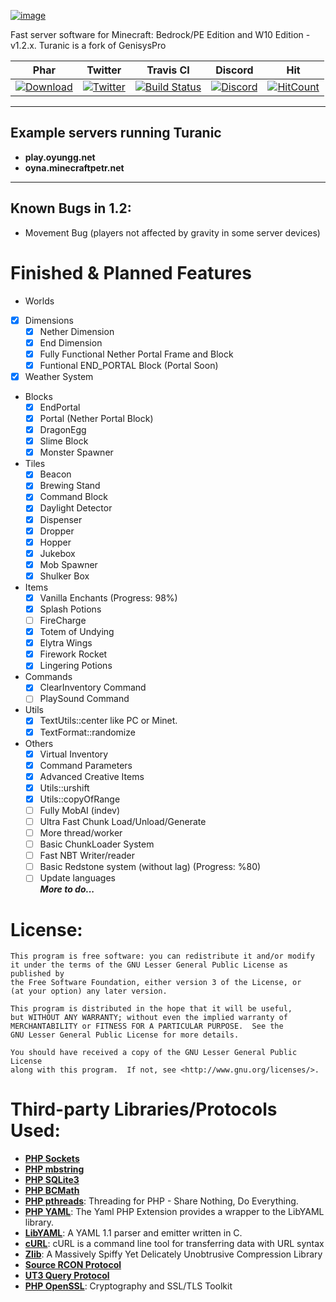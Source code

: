 [![image](https://i.hizliresim.com/1GAdvN.png)](https://github.com/TuranicTeam/Turanic)

Fast server software for Minecraft: Bedrock/PE Edition and W10 Edition - v1.2.x.
Turanic is a fork of GenisysPro

| Phar | Twitter | Travis CI | Discord | Hit |
| :---: | :---: | :---: | :---: | :---: |
 [![Download](https://img.shields.io/badge/download-latest-blue.svg)](https://jenkins.zxda.net/job/Turanic/) | [![Twitter](https://i.hizliresim.com/vJ2594.jpg)](https://twitter.com/TuranicTeam) | [![Build Status](https://travis-ci.org/TuranicTeam/Turanic.svg?branch=master)](https://travis-ci.org/TuranicTeam/Turanic) | [![Discord](https://camo.githubusercontent.com/455152269a0ed38255ed15e375084d4dd08e0c98/68747470733a2f2f696d672e736869656c64732e696f2f62616467652f636861742d6f6e253230646973636f72642d3732383944412e737667)](https://discord.gg/4GZxrdk) | [![HitCount](http://hits.dwyl.io/TuranicTeam/Turanic.svg)](http://hits.dwyl.io/TuranicTeam/Turanic) |

-------------
Example servers running Turanic
--------------------
- **play.oyungg.net**
- **oyna.minecraftpetr.net**
-------------
## Known Bugs in 1.2:
- Movement Bug (players not affected by gravity in some server devices)

# Finished & Planned Features
 - Worlds
  - [x] Dimensions
    - [x] Nether Dimension
    - [x] End Dimension
    - [x] Fully Functional Nether Portal Frame and Block
    - [x] Funtional END_PORTAL Block (Portal Soon)
  - [x] Weather System
 - Blocks
   - [x] EndPortal
   - [x] Portal (Nether Portal Block)
   - [x] DragonEgg
   - [x] Slime Block
   - [x] Monster Spawner
 - Tiles
   - [x] Beacon
   - [x] Brewing Stand
   - [x] Command Block
   - [x] Daylight Detector
   - [x] Dispenser
   - [x] Dropper
   - [x] Hopper
   - [x] Jukebox
   - [x] Mob Spawner
   - [x] Shulker Box
 - Items
   - [x] Vanilla Enchants (Progress: 98%)
   - [x] Splash Potions
   - [ ] FireCharge
   - [x] Totem of Undying
   - [x] Elytra Wings
   - [x] Firework Rocket
   - [x] Lingering Potions
 - Commands
   - [x] ClearInventory Command
   - [ ] PlaySound Command
 - Utils
   - [x] TextUtils::center like PC or Minet.
   - [x] TextFormat::randomize 
 - Others
   - [x] Virtual Inventory
   - [x] Command Parameters
   - [x] Advanced Creative Items
   - [x] Utils::urshift
   - [x] Utils::copyOfRange
   - [ ] Fully MobAI (indev)
   - [ ] Ultra Fast Chunk Load/Unload/Generate
   - [ ] More thread/worker
   - [ ] Basic ChunkLoader System
   - [ ] Fast NBT Writer/reader
   - [ ] Basic Redstone system (without lag) (Progress: %80)
   - [ ] Update languages
<br />***More to do...***

# License:
```
This program is free software: you can redistribute it and/or modify
it under the terms of the GNU Lesser General Public License as published by
the Free Software Foundation, either version 3 of the License, or
(at your option) any later version.

This program is distributed in the hope that it will be useful,
but WITHOUT ANY WARRANTY; without even the implied warranty of
MERCHANTABILITY or FITNESS FOR A PARTICULAR PURPOSE.  See the
GNU Lesser General Public License for more details.

You should have received a copy of the GNU Lesser General Public License
along with this program.  If not, see <http://www.gnu.org/licenses/>.
```

# Third-party Libraries/Protocols Used:
* __[PHP Sockets](http://php.net/manual/en/book.sockets.php)__
* __[PHP mbstring](http://php.net/manual/en/book.mbstring.php)__
* __[PHP SQLite3](http://php.net/manual/en/book.sqlite3.php)__
* __[PHP BCMath](http://php.net/manual/en/book.bc.php)__
* __[PHP pthreads](http://pthreads.org/)__: Threading for PHP - Share Nothing, Do Everything.
* __[PHP YAML](https://code.google.com/p/php-yaml/)__: The Yaml PHP Extension provides a wrapper to the LibYAML library.
* __[LibYAML](http://pyyaml.org/wiki/LibYAML)__: A YAML 1.1 parser and emitter written in C.
* __[cURL](http://curl.haxx.se/)__: cURL is a command line tool for transferring data with URL syntax
* __[Zlib](http://www.zlib.net/)__: A Massively Spiffy Yet Delicately Unobtrusive Compression Library
* __[Source RCON Protocol](https://developer.valvesoftware.com/wiki/Source_RCON_Protocol)__
* __[UT3 Query Protocol](http://wiki.unrealadmin.org/UT3_query_protocol)__
* __[PHP OpenSSL](http://php.net/manual/en/book.openssl.php)__: Cryptography and SSL/TLS Toolkit
